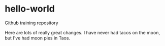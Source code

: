 # hello-world
Github training repository

Here are lots of really great changes. I have never had tacos on the moon, but I've had moon pies in Taos.
